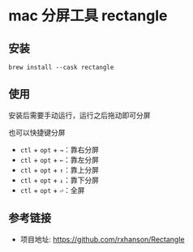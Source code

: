 # mac 分屏工具 rectangle

## 安装

```shell
brew install --cask rectangle
```

## 使用

安装后需要手动运行，运行之后拖动即可分屏

也可以快捷键分屏

- `ctl` + `opt` + `→`：靠右分屏
- `ctl` + `opt` + `←`：靠左分屏
- `ctl` + `opt` + `↑`：靠上分屏
- `ctl` + `opt` + `↓`：靠下分屏
- `ctl` + `opt` + `⏎`：全屏

## 参考链接

- 项目地址: <https://github.com/rxhanson/Rectangle>
